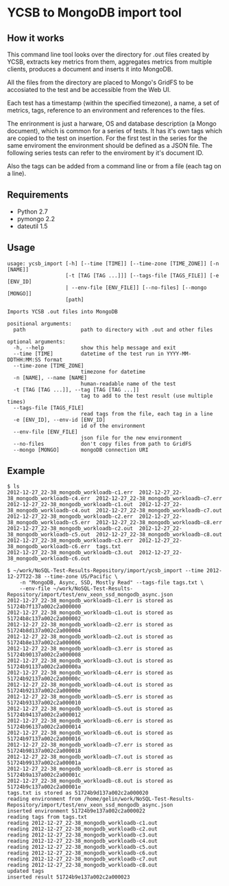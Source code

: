 YCSB to MongoDB import tool
===========================

How it works
------------

This command line tool looks over the directory for .out files created by YCSB, extracts key metrics from them, aggregates metrics from multiple clients, produces a document and inserts it into MongoDB.

All the files from the directory are placed to Mongo's GridFS to be accosiated to the test and be accessible from the Web UI.

Each test has a timestamp (within the specified timezone), a name, a set of metrics, tags, reference to an environment and references to the files.

The enrironment is just a harware, OS and database description (a Mongo document), which is common for a series of tests. It has it's own tags which are copied to the test on insertion.
For the first test in the series for the same enviroment the environment should be defined as a JSON file. The following series tests can refer to the enviroment by it's document ID.

Also the tags can be added from a command line or from a file (each tag on a line).

Requirements
------------

* Python 2.7
* pymongo 2.2
* dateutil 1.5

Usage
-----

    usage: ycsb_import [-h] [--time [TIME]] [--time-zone [TIME_ZONE]] [-n [NAME]]
                       [-t [TAG [TAG ...]]] [--tags-file [TAGS_FILE]] [-e [ENV_ID]
                       | --env-file [ENV_FILE]] [--no-files] [--mongo [MONGO]]
                       [path]

    Imports YCSB .out files into MongoDB

    positional arguments:
      path                  path to directory with .out and other files

    optional arguments:
      -h, --help            show this help message and exit
      --time [TIME]         datetime of the test run in YYYY-MM-DDTHH:MM:SS format
      --time-zone [TIME_ZONE]
                            timezone for datetime
      -n [NAME], --name [NAME]
                            human-readable name of the test
      -t [TAG [TAG ...]], --tag [TAG [TAG ...]]
                            tag to add to the test result (use multiple times)
      --tags-file [TAGS_FILE]
                            read tags from the file, each tag in a line
      -e [ENV_ID], --env-id [ENV_ID]
                            id of the environment
      --env-file [ENV_FILE]
                            json file for the new environment
      --no-files            don't copy files from path to GridFS
      --mongo [MONGO]       mongoDB connection URI

Example
-------

    $ ls
    2012-12-27_22-38_mongodb_workloadb-c1.err  2012-12-27_22-38_mongodb_workloadb-c4.err  2012-12-27_22-38_mongodb_workloadb-c7.err
    2012-12-27_22-38_mongodb_workloadb-c1.out  2012-12-27_22-38_mongodb_workloadb-c4.out  2012-12-27_22-38_mongodb_workloadb-c7.out
    2012-12-27_22-38_mongodb_workloadb-c2.err  2012-12-27_22-38_mongodb_workloadb-c5.err  2012-12-27_22-38_mongodb_workloadb-c8.err
    2012-12-27_22-38_mongodb_workloadb-c2.out  2012-12-27_22-38_mongodb_workloadb-c5.out  2012-12-27_22-38_mongodb_workloadb-c8.out
    2012-12-27_22-38_mongodb_workloadb-c3.err  2012-12-27_22-38_mongodb_workloadb-c6.err  tags.txt
    2012-12-27_22-38_mongodb_workloadb-c3.out  2012-12-27_22-38_mongodb_workloadb-c6.out

    $ ~/work/NoSQL-Test-Results-Repository/import/ycsb_import --time 2012-12-27T22-38 --time-zone US/Pacific \
        -n "MongoDB, Async, SSD, Mostly Read" --tags-file tags.txt \
        --env-file ~/work/NoSQL-Test-Results-Repository/import/test/env_xeon_ssd_mongodb_async.json
    2012-12-27_22-38_mongodb_workloadb-c1.err is stored as 51724b7f137a002c2a000000
    2012-12-27_22-38_mongodb_workloadb-c1.out is stored as 51724b8c137a002c2a000002
    2012-12-27_22-38_mongodb_workloadb-c2.err is stored as 51724b8d137a002c2a000004
    2012-12-27_22-38_mongodb_workloadb-c2.out is stored as 51724b8e137a002c2a000006
    2012-12-27_22-38_mongodb_workloadb-c3.err is stored as 51724b90137a002c2a000008
    2012-12-27_22-38_mongodb_workloadb-c3.out is stored as 51724b91137a002c2a00000a
    2012-12-27_22-38_mongodb_workloadb-c4.err is stored as 51724b92137a002c2a00000c
    2012-12-27_22-38_mongodb_workloadb-c4.out is stored as 51724b92137a002c2a00000e
    2012-12-27_22-38_mongodb_workloadb-c5.err is stored as 51724b93137a002c2a000010
    2012-12-27_22-38_mongodb_workloadb-c5.out is stored as 51724b94137a002c2a000012
    2012-12-27_22-38_mongodb_workloadb-c6.err is stored as 51724b96137a002c2a000014
    2012-12-27_22-38_mongodb_workloadb-c6.out is stored as 51724b97137a002c2a000016
    2012-12-27_22-38_mongodb_workloadb-c7.err is stored as 51724b98137a002c2a000018
    2012-12-27_22-38_mongodb_workloadb-c7.out is stored as 51724b99137a002c2a00001a
    2012-12-27_22-38_mongodb_workloadb-c8.err is stored as 51724b9a137a002c2a00001c
    2012-12-27_22-38_mongodb_workloadb-c8.out is stored as 51724b9c137a002c2a00001e
    tags.txt is stored as 51724b9d137a002c2a000020
    reading environment from /home/gelin/work/NoSQL-Test-Results-Repository/import/test/env_xeon_ssd_mongodb_async.json
    inserted environment 51724b9e137a002c2a000022
    reading tags from tags.txt
    reading 2012-12-27_22-38_mongodb_workloadb-c1.out
    reading 2012-12-27_22-38_mongodb_workloadb-c2.out
    reading 2012-12-27_22-38_mongodb_workloadb-c3.out
    reading 2012-12-27_22-38_mongodb_workloadb-c4.out
    reading 2012-12-27_22-38_mongodb_workloadb-c5.out
    reading 2012-12-27_22-38_mongodb_workloadb-c6.out
    reading 2012-12-27_22-38_mongodb_workloadb-c7.out
    reading 2012-12-27_22-38_mongodb_workloadb-c8.out
    updated tags
    inserted result 51724b9e137a002c2a000023

